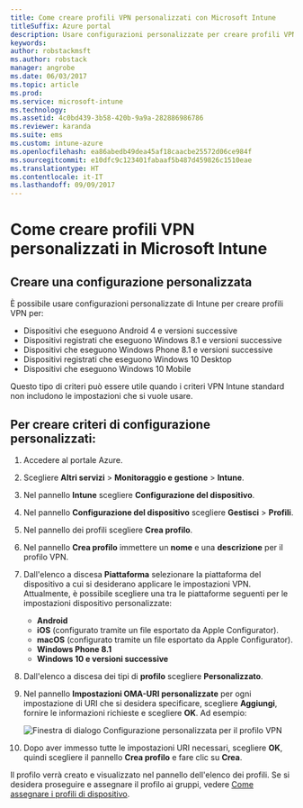 ```yaml
---
title: Come creare profili VPN personalizzati con Microsoft Intune
titleSuffix: Azure portal
description: Usare configurazioni personalizzate per creare profili VPN in Intune.
keywords: 
author: robstackmsft
ms.author: robstack
manager: angrobe
ms.date: 06/03/2017
ms.topic: article
ms.prod: 
ms.service: microsoft-intune
ms.technology: 
ms.assetid: 4c0bd439-3b58-420b-9a9a-282886986786
ms.reviewer: karanda
ms.suite: ems
ms.custom: intune-azure
ms.openlocfilehash: ea86abedb49dea45af18caacbe25572d06ce984f
ms.sourcegitcommit: e10dfc9c123401fabaaf5b487d459826c1510eae
ms.translationtype: HT
ms.contentlocale: it-IT
ms.lasthandoff: 09/09/2017
---
```

# <a name="how-to-create-custom-vpn-profiles-in-microsoft-intune"></a>Come creare profili VPN personalizzati in Microsoft Intune

## <a name="create-a-custom-configuration"></a>Creare una configurazione personalizzata
È possibile usare configurazioni personalizzate di Intune per creare profili VPN per:

* Dispositivi che eseguono Android 4 e versioni successive
* Dispositivi registrati che eseguono Windows 8.1 e versioni successive
* Dispositivi che eseguono Windows Phone 8.1 e versioni successive
* Dispositivi registrati che eseguono Windows 10 Desktop 
* Dispositivi che eseguono Windows 10 Mobile

Questo tipo di criteri può essere utile quando i criteri VPN Intune standard non includono le impostazioni che si vuole usare.

## <a name="to-create-a-custom-configuration-policy"></a>Per creare criteri di configurazione personalizzati:

1. Accedere al portale Azure.
2. Scegliere **Altri servizi** > **Monitoraggio e gestione** > **Intune**.
3. Nel pannello **Intune** scegliere **Configurazione del dispositivo**.
4. Nel pannello **Configurazione del dispositivo** scegliere **Gestisci** > **Profili**.
5. Nel pannello dei profili scegliere **Crea profilo**.
6. Nel pannello **Crea profilo** immettere un **nome** e una **descrizione** per il profilo VPN.
7. Dall'elenco a discesa **Piattaforma** selezionare la piattaforma del dispositivo a cui si desiderano applicare le impostazioni VPN. Attualmente, è possibile scegliere una tra le piattaforme seguenti per le impostazioni dispositivo personalizzate:
    - **Android**
    - **iOS** (configurato tramite un file esportato da Apple Configurator).
    - **macOS** (configurato tramite un file esportato da Apple Configurator).
    - **Windows Phone 8.1**
    - **Windows 10 e versioni successive**
6. Dall'elenco a discesa dei tipi di **profilo** scegliere **Personalizzato**.
7. Nel pannello **Impostazioni OMA-URI personalizzate** per ogni impostazione di URI che si desidera specificare, scegliere **Aggiungi**, fornire le informazioni richieste e scegliere **OK**. Ad esempio:

   ![Finestra di dialogo Configurazione personalizzata per il profilo VPN](./media/Intune_Add_VPN_URI.png)

4.  Dopo aver immesso tutte le impostazioni URI necessari, scegliere **OK**, quindi scegliere il pannello **Crea profilo** e fare clic su **Crea**.

Il profilo verrà creato e visualizzato nel pannello dell'elenco dei profili.
Se si desidera proseguire e assegnare il profilo ai gruppi, vedere [Come assegnare i profili di dispositivo](device-profile-assign.md).




